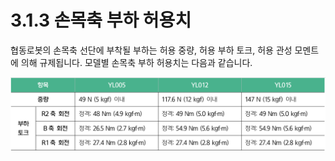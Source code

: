 # 3.1.3 손목축 부하 허용치

협동로봇의 손목축 선단에 부착될 부하는 허용 중량, 허용 부하 토크, 허용 관성 모멘트에 의해 규제됩니다. 모델별 손목축 부하 허용치는 다음과 같습니다.

![](../../.gitbook/assets/wrist_limit.png)


